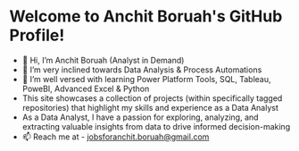 # Welcome to Anchit Boruah's GitHub Profile!
- 👋 Hi, I’m Anchit Boruah (Analyst in Demand)
- 👀 I’m very inclined towards Data Analysis & Process Automations
- 🌱 I’m well versed with learning Power Platform Tools, SQL, Tableau, PoweBI, Advanced Excel & Python
- This site showcases a collection of projects (within specifically tagged repositories) that highlight my skills and experience as a Data Analyst
- As a Data Analyst, I have a passion for exploring, analyzing, and extracting valuable insights from data to drive informed decision-making
-  📫 Reach me at - jobsforanchit.boruah@gmail.com

<!---
anchit98/anchit98 is a ✨ special ✨ repository because its `README.md` (this file) appears on your GitHub profile.
You can click the Preview link to take a look at your changes.
--->
